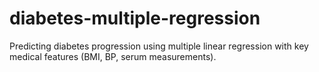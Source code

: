 # diabetes-multiple-regression
Predicting diabetes progression using multiple linear regression with key medical features (BMI, BP, serum measurements).
